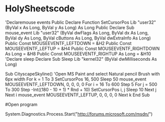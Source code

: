 # HolySheetscode

'Declaremouse events
Public Declare Function SetCursorPos Lib "user32" (ByVal x As Long, ByVal y As Long) As Long
Public Declare Sub mouse_event Lib "user32" (ByVal dwFlags As Long, ByVal dx As Long, ByVal dy As Long, ByVal cButtons As Long, ByVal dwExtraInfo As Long)
Public Const MOUSEEVENTF_LEFTDOWN = &H2
Public Const MOUSEEVENTF_LEFTUP = &H4
Public Const MOUSEEVENTF_RIGHTDOWN As Long = &H8
Public Const MOUSEEVENTF_RIGHTUP As Long = &H10
'Declare sleep
Declare Sub Sleep Lib "kernel32" (ByVal dwMilliseconds As Long)

Sub CityscapeSkyline()
'Open MS Paint and select Natural pencil Brush with 6px width
For k = 1 To 3
  SetCursorPos 16, 500
  Sleep 50
  mouse_event MOUSEEVENTF_LEFTDOWN, 0, 0, 0, 0
  For i = 16 To 600 Step 5
    For j = 500 To 300 Step -Int((180 - 10 + 1) * Rnd + 10)
      SetCursorPos i, j
      Sleep 10
    Next j
  Next i
  mouse_event MOUSEEVENTF_LEFTUP, 0, 0, 0, 0
Next k
End Sub

#Open program

System.Diagnostics.Process.Start("http://forums.microsoft.com/msdn/")
